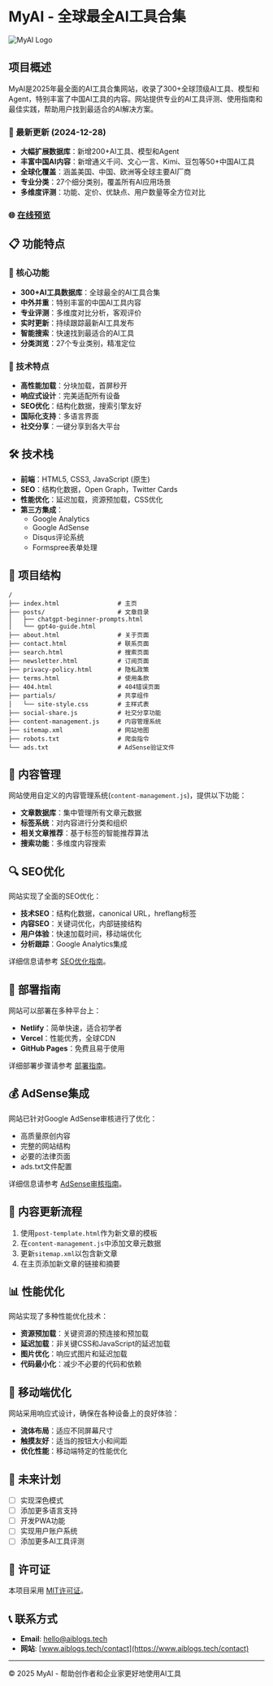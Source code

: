 # MyAI - 全球最全AI工具合集

![MyAI Logo](https://via.placeholder.com/200x50?text=MyAI)

## 项目概述

MyAI是2025年最全面的AI工具合集网站，收录了300+全球顶级AI工具、模型和Agent，特别丰富了中国AI工具的内容。网站提供专业的AI工具评测、使用指南和最佳实践，帮助用户找到最适合的AI解决方案。

### 🚀 最新更新 (2024-12-28)
- **大幅扩展数据库**：新增200+AI工具、模型和Agent
- **丰富中国AI内容**：新增通义千问、文心一言、Kimi、豆包等50+中国AI工具
- **全球化覆盖**：涵盖美国、中国、欧洲等全球主要AI厂商
- **专业分类**：27个细分类别，覆盖所有AI应用场景
- **多维度评测**：功能、定价、优缺点、用户数量等全方位对比

### 🌐 [在线预览](https://www.aiblogs.tech)

## 📋 功能特点

### 🌟 核心功能
- **300+AI工具数据库**：全球最全的AI工具合集
- **中外并重**：特别丰富的中国AI工具内容
- **专业评测**：多维度对比分析，客观评价
- **实时更新**：持续跟踪最新AI工具发布
- **智能搜索**：快速找到最适合的AI工具
- **分类浏览**：27个专业类别，精准定位

### 🔧 技术特点
- **高性能加载**：分块加载，首屏秒开
- **响应式设计**：完美适配所有设备
- **SEO优化**：结构化数据，搜索引擎友好
- **国际化支持**：多语言界面
- **社交分享**：一键分享到各大平台

## 🛠️ 技术栈

- **前端**：HTML5, CSS3, JavaScript (原生)
- **SEO**：结构化数据，Open Graph，Twitter Cards
- **性能优化**：延迟加载，资源预加载，CSS优化
- **第三方集成**：
  - Google Analytics
  - Google AdSense
  - Disqus评论系统
  - Formspree表单处理

## 📂 项目结构

```
/
├── index.html                # 主页
├── posts/                    # 文章目录
│   ├── chatgpt-beginner-prompts.html
│   └── gpt4o-guide.html
├── about.html                # 关于页面
├── contact.html              # 联系页面
├── search.html               # 搜索页面
├── newsletter.html           # 订阅页面
├── privacy-policy.html       # 隐私政策
├── terms.html                # 使用条款
├── 404.html                  # 404错误页面
├── partials/                 # 共享组件
│   └── site-style.css        # 主样式表
├── social-share.js           # 社交分享功能
├── content-management.js     # 内容管理系统
├── sitemap.xml               # 网站地图
├── robots.txt                # 爬虫指令
└── ads.txt                   # AdSense验证文件
```

## 📝 内容管理

网站使用自定义的内容管理系统(`content-management.js`)，提供以下功能：

- **文章数据库**：集中管理所有文章元数据
- **标签系统**：对内容进行分类和组织
- **相关文章推荐**：基于标签的智能推荐算法
- **搜索功能**：多维度内容搜索

## 🔍 SEO优化

网站实现了全面的SEO优化：

- **技术SEO**：结构化数据，canonical URL，hreflang标签
- **内容SEO**：关键词优化，内部链接结构
- **用户体验**：快速加载时间，移动端优化
- **分析跟踪**：Google Analytics集成

详细信息请参考 [SEO优化指南](SEO_OPTIMIZATION_GUIDE.md)。

## 🚀 部署指南

网站可以部署在多种平台上：

- **Netlify**：简单快速，适合初学者
- **Vercel**：性能优秀，全球CDN
- **GitHub Pages**：免费且易于使用

详细部署步骤请参考 [部署指南](AI_BLOG_DEPLOYMENT.md)。

## 💰 AdSense集成

网站已针对Google AdSense审核进行了优化：

- 高质量原创内容
- 完整的网站结构
- 必要的法律页面
- ads.txt文件配置

详细信息请参考 [AdSense审核指南](ADSENSE_APPROVAL_GUIDE.md)。

## 🔄 内容更新流程

1. 使用`post-template.html`作为新文章的模板
2. 在`content-management.js`中添加文章元数据
3. 更新`sitemap.xml`以包含新文章
4. 在主页添加新文章的链接和摘要

## 📊 性能优化

网站实现了多种性能优化技术：

- **资源预加载**：关键资源的预连接和预加载
- **延迟加载**：非关键CSS和JavaScript的延迟加载
- **图片优化**：响应式图片和延迟加载
- **代码最小化**：减少不必要的代码和依赖

## 📱 移动端优化

网站采用响应式设计，确保在各种设备上的良好体验：

- **流体布局**：适应不同屏幕尺寸
- **触摸友好**：适当的按钮大小和间距
- **优化性能**：移动端特定的性能优化

## 🔮 未来计划

- [ ] 实现深色模式
- [ ] 添加更多语言支持
- [ ] 开发PWA功能
- [ ] 实现用户账户系统
- [ ] 添加更多AI工具评测

## 📄 许可证

本项目采用 [MIT许可证](LICENSE)。

## 📞 联系方式

- **Email**: hello@aiblogs.tech
- **网站**: [www.aiblogs.tech/contact](https://www.aiblogs.tech/contact)

---

© 2025 MyAI - 帮助创作者和企业家更好地使用AI工具